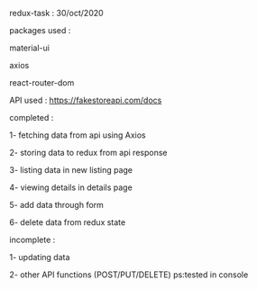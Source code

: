 redux-task : 30/oct/2020

packages used : 

material-ui

axios

react-router-dom




API used : https://fakestoreapi.com/docs


completed :

1- fetching data from api using Axios

2- storing data to redux from api response

3- listing data in new listing page

4- viewing details in details page

5- add data through form

6- delete data from redux state

incomplete :

1- updating data

2- other API functions (POST/PUT/DELETE)
    ps:tested in console 




